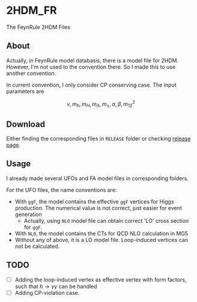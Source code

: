 # 2HDM_FR
The FeynRule 2HDM Files

## About
Actually, in FeynRule model databasis, there is a model file for 2HDM. However, I'm not used to the convention there. So I made this to use another convention.

In current convention, I only consider CP conserving case. The input parameters are

$$v, m_h, m_H, m_A, m_{\pm}, \alpha, \beta, m_{12}^2$$

## Download

Either finding the corresponding files in `RELEASE` folder or checking [release page](https://github.com/ycwu1030/2HDM_FR/releases/tag/v0.3.0).

## Usage

I already made several UFOs and FA model files in corresponding folders.

For the UFO files, the name conventions are:
- With `ggF`, the model contains the effective `ggF` vertices for Higgs production. The numerical value is not correct, just easier for event generation
    - Actually, using `NLO` model file can obtain correct 'LO' cross section for `ggF`.
- With `NLO`, the model contains the CTs for QCD NLO calculation in MG5
- Without any of above, it is a LO model file. Loop-induced vertices can not be calculated.

## TODO

- [ ] Adding the loop-induced vertex as effective vertex with form factors, such that $h\to\gamma\gamma$ can be handled
- [ ] Adding CP-violation case.